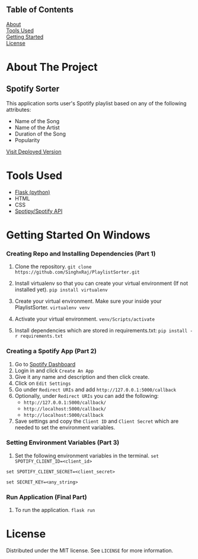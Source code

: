 ## Table of Contents
[About](#about-the-project)  
[Tools Used](#tools-used)  
[Getting Started](#getting-started-on-windows)  
[License](#license)  

# About The Project
## Spotify Sorter
This application sorts user's Spotify playlist based on any of the following attributes:
* Name of the Song
* Name of the Artist
* Duration of the Song
* Popularity  


[Visit Deployed Version](https://playlistsorter.herokuapp.com/)

# Tools Used
* [Flask (python)](https://flask.palletsprojects.com/en/2.1.x/)
* HTML
* CSS
* [Spotipy/Spotify API](https://spotipy.readthedocs.io/en/2.19.0/)

# Getting Started On Windows
### Creating Repo and Installing Dependencies (Part 1)
1. Clone the repository.
``git clone https://github.com/SinghxRaj/PlaylistSorter.git``

2. Install virtualenv so that you can create your virtual environment (If not installed yet).
``pip install virtualenv``

3. Create your virtual environment. Make sure your inside your PlaylistSorter.
``virtualenv venv``

4. Activate your virtual environment.
``venv/Scripts/activate``

5. Install dependencies which are stored in requirements.txt:
``pip install -r requirements.txt``

### Creating a Spotify App (Part 2)
1. Go to [Spotify Dashboard](https://developer.spotify.com/dashboard/login)
2. Login in and click ``Create An App``
3. Give it any name and description and then click create.
4. Click on ``Edit Settings``
5. Go under ``Redirect URIs`` and add ``http://127.0.0.1:5000/callback``
6. Optionally, under ``Redirect URIs`` you can add the following:
   * ``http://127.0.0.1:5000/callback/``
   * ``http://localhost:5000/callback/``
   * ``http://localhost:5000/callback``
7. Save settings and copy the ``Client ID`` and ``Client Secret`` which are needed to   set the environment variables.

### Setting Environment Variables (Part 3)
1. Set the following environment variables in the terminal.
``set SPOTIFY_CLIENT_ID=<client_id>``  

``set SPOTIFY_CLIENT_SECRET=<client_secret>``  

``set SECRET_KEY=<any_string>``  

### Run Application (Final Part)
1. To run the application.
``flask run``

# License
Distributed under the MIT license. See ``LICENSE`` for more information.
